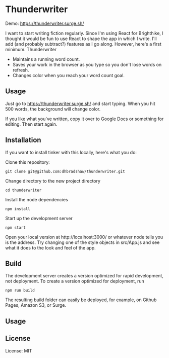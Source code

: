 # Thunderwriter

Demo: https://thunderwriter.surge.sh/

I want to start writing fiction regularly.  Since I'm using React for
Brighthike, I thought it would be fun to use React to shape the app in which I
write.  I'll add (and probably subtract?) features as I go along.  However,
here's a first minimum.  Thunderwriter

* Maintains a running word count.
* Saves your work in the browser as you type so you don't lose words on refresh.
* Changes color when you reach your word count goal.

## Usage

Just go to https://thunderwriter.surge.sh/ and start typing.  When you hit 500 words, the background will change color.

If you like what you've written, copy it over to Google Docs or something for editing.  Then start again.

## Installation

If you want to install tinker with this locally, here's what you do:

Clone this repository:

    git clone git@github.com:dhbradshaw/thunderwriter.git

Change directory to the new project directory

    cd thunderwriter

Install the node dependencies

    npm install

Start up the development server

    npm start

Open your local version at http://localhost:3000/ or whatever node tells you is the address.  Try changing one of the style objects in src/App.js and see what it does to the look and feel of the app.

## Build

The development server creates a version optimized for rapid development, not deployment.  To create a version optimized for deployment, run

    npm run build

The resulting build folder can easily be deployed, for example, on Github Pages, Amazon S3, or Surge.

## Usage

## License
License: MIT
